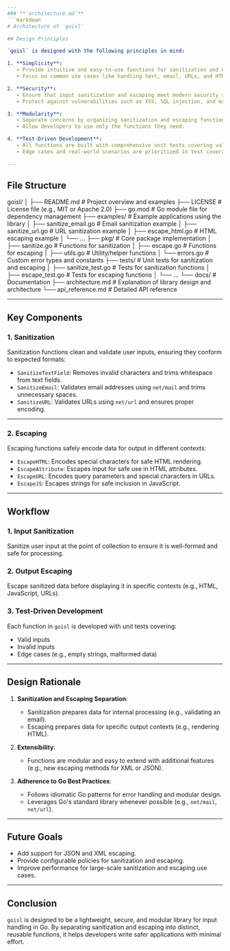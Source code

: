 ```yaml
---
### **`architecture.md`**
```markdown
# Architecture of `goisl`

## Design Principles

`goisl` is designed with the following principles in mind:

1. **Simplicity**:
   - Provide intuitive and easy-to-use functions for sanitization and escaping.
   - Focus on common use cases like handling text, email, URLs, and HTML.

2. **Security**:
   - Ensure that input sanitization and escaping meet modern security standards.
   - Protect against vulnerabilities such as XSS, SQL injection, and malformed inputs.

3. **Modularity**:
   - Separate concerns by organizing sanitization and escaping functions into dedicated files.
   - Allow developers to use only the functions they need.

4. **Test-Driven Development**:
   - All functions are built with comprehensive unit tests covering valid and invalid inputs.
   - Edge cases and real-world scenarios are prioritized in test coverage.

---
```


## File Structure

goisl/
│
├── README.md              # Project overview and examples
├── LICENSE                # License file (e.g., MIT or Apache 2.0)
├── go.mod                 # Go module file for dependency management
├── examples/              # Example applications using the library
│   ├── sanitize_email.go  # Email sanitization example
│   ├── sanitize_url.go    # URL sanitization example
│   ├── escape_html.go     # HTML escaping example
│   └── …
├── pkg/                   # Core package implementation
│   ├── sanitize.go        # Functions for sanitization
│   ├── escape.go          # Functions for escaping
│   ├── utils.go           # Utility/helper functions
│   └── errors.go          # Custom error types and constants
├── tests/                 # Unit tests for sanitization and escaping
│   ├── sanitize_test.go   # Tests for sanitization functions
│   ├── escape_test.go     # Tests for escaping functions
│   └── …
└── docs/                  # Documentation
├── architecture.md        # Explanation of library design and architecture
└── api_reference.md       # Detailed API reference


---

## Key Components

### 1. **Sanitization**
Sanitization functions clean and validate user inputs, ensuring they conform to expected formats:
- `SanitizeTextField`: Removes invalid characters and trims whitespace from text fields.
- `SanitizeEmail`: Validates email addresses using `net/mail` and trims unnecessary spaces.
- `SanitizeURL`: Validates URLs using `net/url` and ensures proper encoding.

---

### 2. **Escaping**
Escaping functions safely encode data for output in different contexts:
- `EscapeHTML`: Encodes special characters for safe HTML rendering.
- `EscapeAttribute`: Escapes input for safe use in HTML attributes.
- `EscapeURL`: Encodes query parameters and special characters in URLs.
- `EscapeJS`: Escapes strings for safe inclusion in JavaScript.

---

## Workflow

### 1. Input Sanitization
Sanitize user input at the point of collection to ensure it is well-formed and safe for processing.

### 2. Output Escaping
Escape sanitized data before displaying it in specific contexts (e.g., HTML, JavaScript, URLs).

### 3. Test-Driven Development
Each function in `goisl` is developed with unit tests covering:
- Valid inputs
- Invalid inputs
- Edge cases (e.g., empty strings, malformed data)

---

## Design Rationale

1. **Sanitization and Escaping Separation**:
   - Sanitization prepares data for internal processing (e.g., validating an email).
   - Escaping prepares data for specific output contexts (e.g., rendering HTML).

2. **Extensibility**:
   - Functions are modular and easy to extend with additional features (e.g., new escaping methods for XML or JSON).

3. **Adherence to Go Best Practices**:
   - Follows idiomatic Go patterns for error handling and modular design.
   - Leverages Go's standard library whenever possible (e.g., `net/mail`, `net/url`).

---

## Future Goals

- Add support for JSON and XML escaping.
- Provide configurable policies for sanitization and escaping.
- Improve performance for large-scale sanitization and escaping use cases.

---

## Conclusion

`goisl` is designed to be a lightweight, secure, and modular library for input handling in Go. By separating sanitization and escaping into distinct, reusable functions, it helps developers write safer applications with minimal effort.
